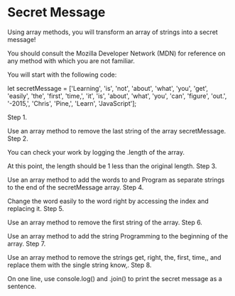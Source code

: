 # Secret Message

Using array methods, you will transform an array of strings into a secret message!

You should consult the Mozilla Developer Network (MDN) for reference on any method with which you are not familiar.

You will start with the following code:

let secretMessage = ['Learning', 'is', 'not', 'about', 'what', 'you', 'get', 'easily', 'the', 'first', 'time,', 'it', 'is', 'about', 'what', 'you', 'can', 'figure', 'out.', '-2015,', 'Chris', 'Pine,', 'Learn', 'JavaScript'];

Step 1.

Use an array method to remove the last string of the array secretMessage.
Step 2.

You can check your work by logging the .length of the array.

At this point, the length should be 1 less than the original length.
Step 3.

Use an array method to add the words to and Program as separate strings to the end of the secretMessage array.
Step 4.

Change the word easily to the word right by accessing the index and replacing it.
Step 5.

Use an array method to remove the first string of the array.
Step 6.

Use an array method to add the string Programming to the beginning of the array.
Step 7.

Use an array method to remove the strings get, right, the, first, time,, and replace them with the single string know,.
Step 8.

On one line, use console.log() and .join() to print the secret message as a sentence.
